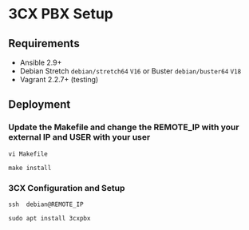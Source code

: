 # 3CX PBX Setup

## Requirements
- Ansible 2.9+
- Debian Stretch `debian/stretch64` `V16` or Buster `debian/buster64` `V18`
- Vagrant 2.2.7+ (testing)

## Deployment ##

### Update the Makefile and change the REMOTE_IP with your external IP and USER with your user

```
vi Makefile

make install
```

### 3CX Configuration and Setup

```
ssh  debian@REMOTE_IP

sudo apt install 3cxpbx
```
